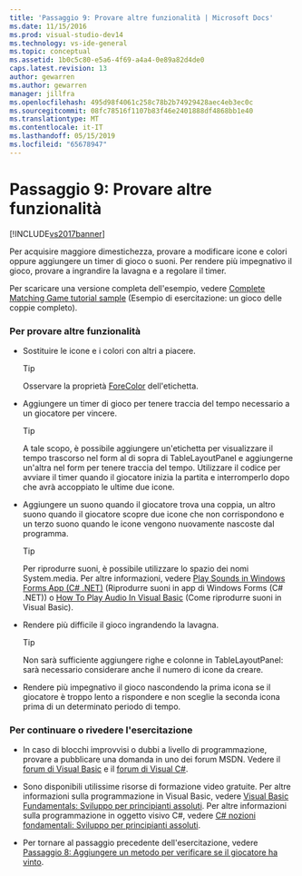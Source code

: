 ```yaml
---
title: 'Passaggio 9: Provare altre funzionalità | Microsoft Docs'
ms.date: 11/15/2016
ms.prod: visual-studio-dev14
ms.technology: vs-ide-general
ms.topic: conceptual
ms.assetid: 1b0c5c80-e5a6-4f69-a4a4-0e89a82d4de0
caps.latest.revision: 13
author: gewarren
ms.author: gewarren
manager: jillfra
ms.openlocfilehash: 495d98f4061c258c78b2b74929428aec4eb3ec0c
ms.sourcegitcommit: 08fc78516f1107b83f46e2401888df4868bb1e40
ms.translationtype: MT
ms.contentlocale: it-IT
ms.lasthandoff: 05/15/2019
ms.locfileid: "65678947"
---
```

# <a name="step-9-try-other-features"></a>Passaggio 9: Provare altre funzionalità
[!INCLUDE[vs2017banner](../includes/vs2017banner.md)]

Per acquisire maggiore dimestichezza, provare a modificare icone e colori oppure aggiungere un timer di gioco o suoni. Per rendere più impegnativo il gioco, provare a ingrandire la lavagna e a regolare il timer.  
  
 Per scaricare una versione completa dell'esempio, vedere [Complete Matching Game tutorial sample](http://code.msdn.microsoft.com/Complete-Matching-Game-4cffddba) (Esempio di esercitazione: un gioco delle coppie completo).  
  
### <a name="to-try-other-features"></a>Per provare altre funzionalità  
  
- Sostituire le icone e i colori con altri a piacere.  
  
    > [!TIP]
    > Osservare la proprietà [ForeColor](https://msdn.microsoft.com/library/system.windows.forms.control.forecolor%28v=vs.110%29.aspx) dell'etichetta.  
  
- Aggiungere un timer di gioco per tenere traccia del tempo necessario a un giocatore per vincere.  
  
    > [!TIP]
    > A tale scopo, è possibile aggiungere un'etichetta per visualizzare il tempo trascorso nel form al di sopra di TableLayoutPanel e aggiungerne un'altra nel form per tenere traccia del tempo. Utilizzare il codice per avviare il timer quando il giocatore inizia la partita e interromperlo dopo che avrà accoppiato le ultime due icone.  
  
- Aggiungere un suono quando il giocatore trova una coppia, un altro suono quando il giocatore scopre due icone che non corrispondono e un terzo suono quando le icone vengono nuovamente nascoste dal programma.  
  
    > [!TIP]
    > Per riprodurre suoni, è possibile utilizzare lo spazio dei nomi System.media. Per altre informazioni, vedere [Play Sounds in Windows Forms App (C# .NET)](http://youtu.be/qOh4ooHg1UU) (Riprodurre suoni in app di Windows Forms (C# .NET)) o [How To Play Audio In Visual Basic](http://youtu.be/-4oPDeQrtMs) (Come riprodurre suoni in Visual Basic).  
  
- Rendere più difficile il gioco ingrandendo la lavagna.  
  
    > [!TIP]
    > Non sarà sufficiente aggiungere righe e colonne in TableLayoutPanel: sarà necessario considerare anche il numero di icone da creare.  
  
- Rendere più impegnativo il gioco nascondendo la prima icona se il giocatore è troppo lento a rispondere e non sceglie la seconda icona prima di un determinato periodo di tempo.  
  
### <a name="to-continue-or-review"></a>Per continuare o rivedere l'esercitazione  
  
- In caso di blocchi improvvisi o dubbi a livello di programmazione, provare a pubblicare una domanda in uno dei forum MSDN. Vedere il [forum di Visual Basic](http://social.msdn.microsoft.com/Forums/home?forum=vbgeneral) e il [forum di Visual C#](http://social.msdn.microsoft.com/Forums/home?forum=csharpgeneral).  
  
- Sono disponibili utilissime risorse di formazione video gratuite. Per altre informazioni sulla programmazione in Visual Basic, vedere [Visual Basic Fundamentals: Sviluppo per principianti assoluti](http://channel9.msdn.com/Series/Visual-Basic-Development-for-Absolute-Beginners). Per altre informazioni sulla programmazione in oggetto visivo C#, vedere [ C# nozioni fondamentali: Sviluppo per principianti assoluti](http://channel9.msdn.com/Series/C-Sharp-Fundamentals-Development-for-Absolute-Beginners).  
  
- Per tornare al passaggio precedente dell'esercitazione, vedere [Passaggio 8: Aggiungere un metodo per verificare se il giocatore ha vinto](../ide/step-8-add-a-method-to-verify-whether-the-player-won.md).
